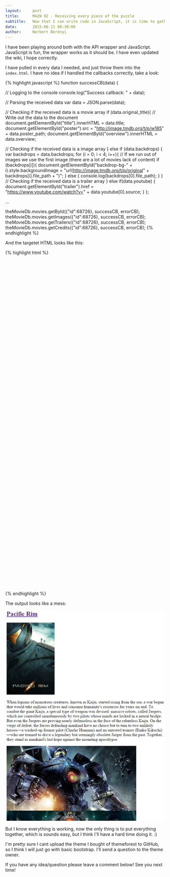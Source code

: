 ```yaml
---
layout:     post
title:      M42N 02 - Receiving every piece of the puzzle
subtitle:   Now that I can write code in JavaScript, it is time to gather all the data we need.
date:       2015-06-11 00:30:00
author:     Norbert Berényi
---
```


I have been playing around both with the API wrapper and JavaScript. JavaScript is fun, the wrapper works as it should be. I have even updated the wiki, I hope correctly.

I have pulled in every data I needed, and just throw them into the `index.html`. I have no idea if I handled the callbacks correctly, take a look:

{% highlight javascript %}
function successCB(data) {

  // Logging to the console
  console.log("Success callback: " + data);

  // Parsing the received data
  var data = JSON.parse(data);

  // Checking if the received data is a movie array
  if (data.original_title){
    // Write out the data to the document
    document.getElementById("title").innerHTML = data.title;
    document.getElementById("poster").src = "http://image.tmdb.org/t/p/w185" + data.poster_path;
    document.getElementById("overview").innerHTML = data.overview;

  // Checking if the received data is a image array
  } else if (data.backdrops) {
    var backdrops = data.backdrops;
    for (i = 0; i < 4; i++){
      // If we run out of images we use the first image (there are a lot of movies lack of content)
      if (backdrops[i]){
        document.getElementById("backdrop-bg-" + i).style.backgroundImage = "url(http://image.tmdb.org/t/p/original" + backdrops[i].file_path + ")";
      } else {
        console.log(backdrops[0].file_path);
      }
    }
  // Checking if the received data is a trailer array
  } else if(data.youtube) {
    document.getElementById("trailer").href = "https://www.youtube.com/watch?v=" + data.youtube[0].source;
  }
};

...

theMovieDb.movies.getById({"id":68726}, successCB, errorCB);
theMovieDb.movies.getImages({"id":68726}, successCB, errorCB);
theMovieDb.movies.getTrailers({"id":68726}, successCB, errorCB);
theMovieDb.movies.getCredits({"id":68726}, successCB, errorCB);
{% endhighlight %}

And the targetet HTML looks like this:

{% highlight html %}
<a id="trailer"><h2 id="title"></h2></a>
<img id="poster"/>
<p id="overview"></p>
<div id="backdrop-bg-0" style="width: 500px; height: 250px; background-size: cover"></div>
<div id="backdrop-bg-1" style="width: 500px; height: 250px; background-size: cover"></div>
<div id="backdrop-bg-2" style="width: 500px; height: 250px; background-size: cover"></div>
<div id="backdrop-bg-3" style="width: 500px; height: 250px; background-size: cover"></div>
{% endhighlight %}

The output looks like a mess:

![The actual page](/img/2015-06-11-receiveing-every-pieco-of-the-puzzle-01.jpg)

But I know everything is working, now the only thing is to put everything together, which is sounds easy, but I think I'll have a hard time doing it. :)

I'm pretty sure I cant upload the theme I bought of themeforest to GitHub, so I think I will just go with basic bootstrap. I'll send a question to the theme owner.

If you have any idea/question please leave a comment below! See you next time!

